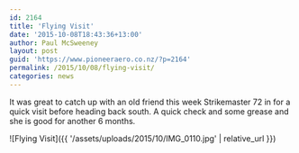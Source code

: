 ```yaml
---
id: 2164
title: 'Flying Visit'
date: '2015-10-08T18:43:36+13:00'
author: Paul McSweeney
layout: post
guid: 'https://www.pioneeraero.co.nz/?p=2164'
permalink: /2015/10/08/flying-visit/
categories: news
---
```


It was great to catch up with an old friend this week Strikemaster 72 in for a quick visit before heading back south. A quick check and some grease and she is good for another 6 months.

![Flying Visit]({{ '/assets/uploads/2015/10/IMG_0110.jpg' | relative_url }})
